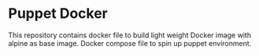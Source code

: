 # Puppet Docker

This repository contains docker file to build light weight Docker image with alpine as base image.
Docker compose file to spin up puppet environment.


